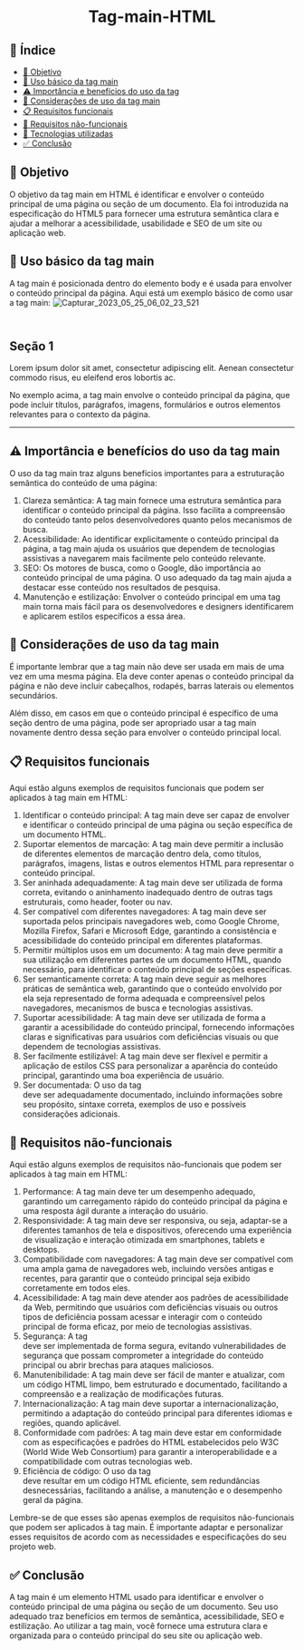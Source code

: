 <h1 align="center"> Tag-main-HTML </h1>

## 🔗 Índice
* [🎯 Objetivo](#-objetivo)
* [📝 Uso básico da tag main](#-Uso-básico-da-tag-main)
* [⚠️ Importância e benefícios do uso da tag](#-Importância-e-benefícios-do-uso-tag-main)
* [📍 Considerações de uso da tag main](#-Considerações-de-uso-tag-main)
* [📋 Requisitos funcionais](#-requisitos-funcionais)
* [📍 Requisitos não-funcionais](#-requisitos-não-funcionais)
* [🔧 Tecnologias utilizadas](#-tecnologias-utilizadas)
*  [✅ Conclusão](#-conclusão)


## 🎯 Objetivo
O objetivo da tag main em HTML é identificar e envolver o conteúdo principal de uma página ou seção de um documento. Ela foi introduzida na especificação do HTML5 para fornecer uma estrutura semântica clara e ajudar a melhorar a acessibilidade, usabilidade e SEO de um site ou aplicação web.


## 📝 Uso básico da tag main
A tag main é posicionada dentro do elemento body e é usada para envolver o conteúdo principal da página. Aqui está um exemplo básico de como usar a tag main:
![Capturar_2023_05_25_06_02_23_521](https://github.com/andersoncode55/Tag-main/assets/61977421/fef3db14-0dac-4a61-aa40-fb5ec410ccc2)
<body>
  <header>
    <!-- conteúdo do cabeçalho -->
  </header>

  <main>
    <section>
      <h2>Seção 1</h2>
      <p>Lorem ipsum dolor sit amet, consectetur adipiscing elit. Aenean consectetur commodo risus, eu eleifend eros lobortis ac.</p>
     </section>
  </main>

  <footer>
    <!-- conteúdo do rodapé -->
  </footer>
</body>
No exemplo acima, a tag main envolve o conteúdo principal da página, que pode incluir títulos, parágrafos, imagens, formulários e outros elementos relevantes para o contexto da página.
<hr>


## ⚠️ Importância e benefícios do uso da tag main
O uso da tag main traz alguns benefícios importantes para a estruturação semântica do conteúdo de uma página:
<ol>
  <li>Clareza semântica: A tag main fornece uma estrutura semântica para identificar o conteúdo principal da página. Isso facilita a compreensão do conteúdo tanto pelos desenvolvedores quanto pelos mecanismos de busca.</li>
  <li>Acessibilidade: Ao identificar explicitamente o conteúdo principal da página, a tag main ajuda os usuários que dependem de tecnologias assistivas a navegarem mais facilmente pelo conteúdo relevante.</li>
  <li>SEO: Os motores de busca, como o Google, dão importância ao conteúdo principal de uma página. O uso adequado da tag main ajuda a destacar esse conteúdo nos resultados de pesquisa.</li>
  <li>Manutenção e estilização: Envolver o conteúdo principal em uma tag main torna mais fácil para os desenvolvedores e designers identificarem e aplicarem estilos específicos a essa área.</li>
</ol>





## 📍 Considerações de uso da tag main
É importante lembrar que a tag main não deve ser usada em mais de uma vez em uma mesma página. Ela deve conter apenas o conteúdo principal da página e não deve incluir cabeçalhos, rodapés, barras laterais ou elementos secundários.

Além disso, em casos em que o conteúdo principal é específico de uma seção dentro de uma página, pode ser apropriado usar a tag main novamente dentro dessa seção para envolver o conteúdo principal local.


## 📋 Requisitos funcionais
Aqui estão alguns exemplos de requisitos funcionais que podem ser aplicados à tag main em HTML:
<ol>
  <li>Identificar o conteúdo principal: A tag main deve ser capaz de envolver e identificar o conteúdo principal de uma página ou seção específica de um documento HTML.</li>
  <li>Suportar elementos de marcação: A tag main deve permitir a inclusão de diferentes elementos de marcação dentro dela, como títulos, parágrafos, imagens, listas e outros elementos HTML para representar o conteúdo principal.</li>
  <li>Ser aninhada adequadamente: A tag main deve ser utilizada de forma correta, evitando o aninhamento inadequado dentro de outras tags estruturais, como header, footer ou nav.</li>
  <li>Ser compatível com diferentes navegadores: A tag main deve ser suportada pelos principais navegadores web, como Google Chrome, Mozilla Firefox, Safari e Microsoft Edge, garantindo a consistência e acessibilidade do conteúdo principal em diferentes plataformas.</li>
  <li>Permitir múltiplos usos em um documento: A tag main deve permitir a sua utilização em diferentes partes de um documento HTML, quando necessário, para identificar o conteúdo principal de seções específicas.</li>
  <li>Ser semanticamente correta: A tag main deve seguir as melhores práticas de semântica web, garantindo que o conteúdo envolvido por ela seja representado de forma adequada e compreensível pelos navegadores, mecanismos de busca e tecnologias assistivas.</li>
  <li>Suportar acessibilidade: A tag main deve ser utilizada de forma a garantir a acessibilidade do conteúdo principal, fornecendo informações claras e significativas para usuários com deficiências visuais ou que dependem de tecnologias assistivas.</li>
  <li>Ser facilmente estilizável: A tag main deve ser flexível e permitir a aplicação de estilos CSS para personalizar a aparência do conteúdo principal, garantindo uma boa experiência de usuário.</li>
  <li>Ser documentada: O uso da tag <main> deve ser adequadamente documentado, incluindo informações sobre seu propósito, sintaxe correta, exemplos de uso e possíveis considerações adicionais.</li>
</ol>



## 📍 Requisitos não-funcionais
Aqui estão alguns exemplos de requisitos não-funcionais que podem ser aplicados à tag main em HTML:
<ol>
  <li>Performance: A tag main deve ter um desempenho adequado, garantindo um carregamento rápido do conteúdo principal da página e uma resposta ágil durante a interação do usuário.</li>
  <li>Responsividade: A tag main deve ser responsiva, ou seja, adaptar-se a diferentes tamanhos de tela e dispositivos, oferecendo uma experiência de visualização e interação otimizada em smartphones, tablets e desktops.</li>
  <li>Compatibilidade com navegadores: A tag main deve ser compatível com uma ampla gama de navegadores web, incluindo versões antigas e recentes, para garantir que o conteúdo principal seja exibido corretamente em todos eles.</li>
  <li>Acessibilidade: A tag main deve atender aos padrões de acessibilidade da Web, permitindo que usuários com deficiências visuais ou outros tipos de deficiência possam acessar e interagir com o conteúdo principal de forma eficaz, por meio de tecnologias assistivas.</li>
  <li>Segurança: A tag <main> deve ser implementada de forma segura, evitando vulnerabilidades de segurança que possam comprometer a integridade do conteúdo principal ou abrir brechas para ataques maliciosos.</li>
  <li>Manutenibilidade: A tag main deve ser fácil de manter e atualizar, com um código HTML limpo, bem estruturado e documentado, facilitando a compreensão e a realização de modificações futuras.</li>
  <li>Internacionalização: A tag main deve suportar a internacionalização, permitindo a adaptação do conteúdo principal para diferentes idiomas e regiões, quando aplicável.</li>
  <li>Conformidade com padrões: A tag main deve estar em conformidade com as especificações e padrões do HTML estabelecidos pelo W3C (World Wide Web Consortium) para garantir a interoperabilidade e a compatibilidade com outras tecnologias web.</li>
  <li>Eficiência de código: O uso da tag <main> deve resultar em um código HTML eficiente, sem redundâncias desnecessárias, facilitando a análise, a manutenção e o desempenho geral da página.</li>
</ol>

Lembre-se de que esses são apenas exemplos de requisitos não-funcionais que podem ser aplicados à tag main. É importante adaptar e personalizar esses requisitos de acordo com as necessidades e especificações do seu projeto web.




## ✅ Conclusão
A tag main é um elemento HTML usado para identificar e envolver o conteúdo principal de uma página ou seção de um documento. Seu uso adequado traz benefícios em termos de semântica, acessibilidade, SEO e estilização. Ao utilizar a tag main, você fornece uma estrutura clara e organizada para o conteúdo principal do seu site ou aplicação web.











